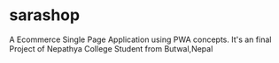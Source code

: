 # sarashop
A Ecommerce Single Page Application using PWA concepts.
It's an final Project of Nepathya College Student from Butwal,Nepal
